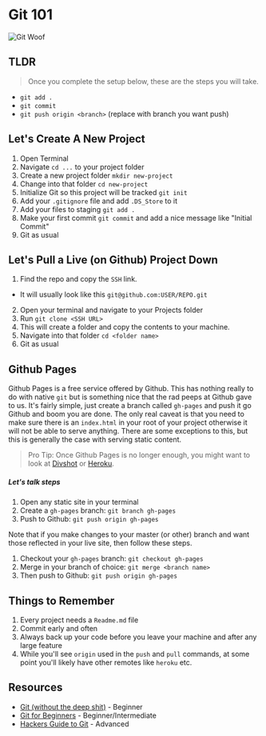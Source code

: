 # Git 101

![Git Woof](http://i.imgur.com/qDFmN3O.gif)

## TLDR

> Once you complete the setup below, these are the steps you will take.

* `git add .`
* `git commit`
* `git push origin <branch>` (replace with branch you want push)

## Let's Create A New Project

1. Open Terminal
2. Navigate `cd ...` to your project folder
3. Create a new project folder `mkdir new-project`
4. Change into that folder `cd new-project`
5. Initialize Git so this project will be tracked `git init`
6. Add your `.gitignore` file and add `.DS_Store` to it
7. Add your files to staging `git add .`
8. Make your first commit `git commit` and add a nice message like "Initial Commit"
9. Git as usual

## Let's Pull a Live (on Github) Project Down

1. Find the repo and copy the `SSH` link.
  - It will usually look like this `git@github.com:USER/REPO.git`
2. Open your terminal and navigate to your Projects folder
3. Run `git clone <SSH URL>`
4. This will create a folder and copy the contents to your machine.
5. Navigate into that folder `cd <folder name>`
6. Git as usual

## Github Pages

Github Pages is a free service offered by Github. This has nothing really to do with native `git` but is something nice that the rad peeps at Github gave to us. It's fairly simple, just create a branch called `gh-pages` and push it go Github and boom you are done. The only real caveat is that you need to make sure there is an `index.html` in your root of your project otherwise it will not be able to serve anything. There are some exceptions to this, but this is generally the case with serving static content.

> Pro Tip: Once Github Pages is no longer enough, you might want to look at [Divshot](http://divshot.com) or [Heroku](http://heroku.com).

##### Let's talk steps

1. Open any static site in your terminal
2. Create a `gh-pages` branch: `git branch gh-pages`
3. Push to Github: `git push origin gh-pages`

Note that if you make changes to your master (or other) branch and want those reflected in your live site, then follow these steps.

1. Checkout your `gh-pages` branch: `git checkout gh-pages`
2. Merge in your branch of choice: `git merge <branch name>`
3. Then push to Github: `git push origin gh-pages`

## Things to Remember

1. Every project needs a `Readme.md` file
2. Commit early and often
3. Always back up your code before you leave your machine and after any large feature
4. While you'll see `origin` used in the `push` and `pull` commands, at some point you'll likely have other remotes like `heroku` etc.

## Resources

* [Git (without the deep shit)](http://rogerdudler.github.io/git-guide/) - Beginner
* [Git for Beginners](http://www.sitepoint.com/git-for-beginners/) - Beginner/Intermediate
* [Hackers Guide to Git](http://wildlyinaccurate.com/a-hackers-guide-to-git/) - Advanced